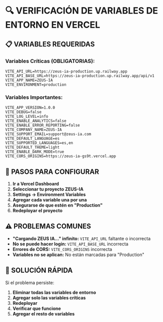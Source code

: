 # 🔍 VERIFICACIÓN DE VARIABLES DE ENTORNO EN VERCEL

## 📋 VARIABLES REQUERIDAS

### **Variables Críticas (OBLIGATORIAS):**
```env
VITE_API_URL=https://zeus-ia-production.up.railway.app
VITE_API_BASE_URL=https://zeus-ia-production.up.railway.app/api/v1
VITE_APP_NAME=ZEUS-IA
VITE_ENVIRONMENT=production
```

### **Variables Importantes:**
```env
VITE_APP_VERSION=1.0.0
VITE_DEBUG=false
VITE_LOG_LEVEL=info
VITE_ENABLE_ANALYTICS=false
VITE_ENABLE_ERROR_REPORTING=false
VITE_COMPANY_NAME=ZEUS-IA
VITE_SUPPORT_EMAIL=support@zeus-ia.com
VITE_DEFAULT_LANGUAGE=es
VITE_SUPPORTED_LANGUAGES=es,en
VITE_DEFAULT_THEME=light
VITE_ENABLE_DARK_MODE=true
VITE_CORS_ORIGINS=https://zeus-ia-gs9t.vercel.app
```

## 🚀 PASOS PARA CONFIGURAR

1. **Ir a Vercel Dashboard**
2. **Seleccionar tu proyecto ZEUS-IA**
3. **Settings → Environment Variables**
4. **Agregar cada variable una por una**
5. **Asegurarse de que estén en "Production"**
6. **Redeployar el proyecto**

## ⚠️ PROBLEMAS COMUNES

- **"Cargando ZEUS IA..." infinito:** `VITE_API_URL` faltante o incorrecta
- **No se puede hacer login:** `VITE_API_BASE_URL` incorrecta
- **Errores de CORS:** `VITE_CORS_ORIGINS` incorrecta
- **Variables no se aplican:** No están marcadas para "Production"

## 🔧 SOLUCIÓN RÁPIDA

Si el problema persiste:
1. **Eliminar todas las variables de entorno**
2. **Agregar solo las variables críticas**
3. **Redeployar**
4. **Verificar que funcione**
5. **Agregar el resto de variables**
